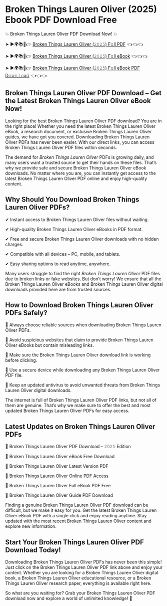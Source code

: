 # Broken Things Lauren Oliver (2025) Ebook PDF Download Free

💥 Broken Things Lauren Oliver PDF Download Now! 💥

➤ ►🌍📚📱👉 [Broken Things Lauren Oliver (𝟸𝟶𝟸𝟻) F𝚞ll PDF](https://getpdf.xyz/broken-things-lauren-oliver) 👈👈👈


➤ ►🌍📚📱👉 [Broken Things Lauren Oliver (𝟸𝟶𝟸𝟻) F𝚞ll eBook](https://getpdf.xyz/broken-things-lauren-oliver) 👈👈👈


➤ ►🌍📚📱👉 [Broken Things Lauren Oliver (𝟸𝟶𝟸𝟻) F𝚞ll eBook PDF D𝚘𝚠𝚗𝚕𝚘a𝚍](https://getpdf.xyz/broken-things-lauren-oliver) 👈👈👈


## Broken Things Lauren Oliver PDF Download – Get the Latest Broken Things Lauren Oliver eBook Now!

Looking for the best Broken Things Lauren Oliver PDF download? You are in the right place! Whether you need the latest Broken Things Lauren Oliver eBook, a research document, or exclusive Broken Things Lauren Oliver guides, we have got you covered. Downloading Broken Things Lauren Oliver PDFs has never been easier. With our direct links, you can access Broken Things Lauren Oliver PDF files within seconds.

The demand for *Broken Things Lauren Oliver* PDFs is growing daily, and many users want a trusted source to get their hands on these files. That’s why we provide safe and secure Broken Things Lauren Oliver eBook downloads. No matter where you are, you can instantly get access to the latest Broken Things Lauren Oliver PDF online and enjoy high-quality content.

## Why Should You Download Broken Things Lauren Oliver PDFs?

✔ Instant access to Broken Things Lauren Oliver files without waiting.

✔ High-quality Broken Things Lauren Oliver eBooks in PDF format.

✔ Free and secure Broken Things Lauren Oliver downloads with no hidden charges.

✔ Compatible with all devices – PC, mobile, and tablets.

✔ Easy sharing options to read anytime, anywhere.

Many users struggle to find the right *Broken Things Lauren Oliver* PDF files due to broken links or fake websites. But don’t worry! We ensure that all the Broken Things Lauren Oliver eBooks and Broken Things Lauren Oliver digital downloads provided here are from trusted sources.

## How to Download Broken Things Lauren Oliver PDFs Safely?

📌 Always choose reliable sources when downloading Broken Things Lauren Oliver PDFs.

📌 Avoid suspicious websites that claim to provide Broken Things Lauren Oliver eBooks but contain misleading links.

📌 Make sure the Broken Things Lauren Oliver download link is working before clicking.

📌 Use a secure device while downloading any Broken Things Lauren Oliver PDF file.

📌 Keep an updated antivirus to avoid unwanted threats from Broken Things Lauren Oliver digital downloads.

The internet is full of Broken Things Lauren Oliver PDF links, but not all of them are genuine. That’s why we make sure to offer the best and most updated Broken Things Lauren Oliver PDFs for easy access.

## Latest Updates on Broken Things Lauren Oliver PDFs

🔹 Broken Things Lauren Oliver PDF Download – 𝟸𝟶𝟸𝟻 Edition

🔹 Broken Things Lauren Oliver eBook Free Download

🔹 Broken Things Lauren Oliver Latest Version PDF

🔹 Broken Things Lauren Oliver Online PDF Access

🔹 Broken Things Lauren Oliver Full eBook PDF Free

🔹 Broken Things Lauren Oliver Guide PDF Download

Finding a genuine Broken Things Lauren Oliver PDF download can be difficult, but we make it easy for you. Get the latest Broken Things Lauren Oliver eBook PDF with a single click and enjoy reading anytime. Stay updated with the most recent Broken Things Lauren Oliver content and explore new information.

## Start Your Broken Things Lauren Oliver PDF Download Today!

Downloading Broken Things Lauren Oliver PDFs has never been this simple! Just click on the Broken Things Lauren Oliver PDF link above and enjoy your content. Whether you are looking for a Broken Things Lauren Oliver digital book, a Broken Things Lauren Oliver educational resource, or a Broken Things Lauren Oliver research paper, everything is available right here.

So what are you waiting for? Grab your Broken Things Lauren Oliver PDF download now and explore a world of unlimited knowledge! 🚀